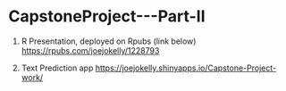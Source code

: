 # CapstoneProject---Part-II


1) R Presentation, deployed on Rpubs (link below)
https://rpubs.com/joejokelly/1228793



2) Text Prediction app
https://joejokelly.shinyapps.io/Capstone-Project-work/


 
